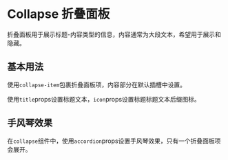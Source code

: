 # Collapse 折叠面板

折叠面板用于展示标题-内容类型的信息，内容通常为大段文本，希望用于展示和隐藏。

## 基本用法

使用`collapse-item`包裹折叠面板项，内容部分在默认插槽中设置。

使用`title`props设置标题文本，`icon`props设置标题标题文本后缀图标。

<preview path="./collapse-basic.vue" title="." description="."></preview>

## 手风琴效果

在`collapse`组件中，使用`accordion`props设置手风琴效果，只有一个折叠面板项会展开。

<preview path="./collapse-accordion.vue" title="." description="."></preview>
